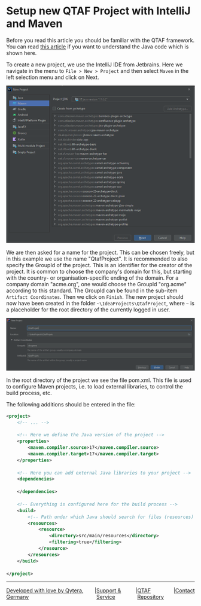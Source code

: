 # Setup new QTAF Project with IntelliJ and Maven

Before you read this article you should be familiar with the QTAF framework. You can read [this article](../steps/New_QTAF_Project.md) if you want to understand the Java code which is shown here.

To create a new project, we use the IntelliJ IDE from Jetbrains. Here we navigate in the menu to `File > New > Project` and then select `Maven` in the left selection menu and click on Next.

<img src="../../../assets/images/intellij/intellij_new_maven_project.png" />

We are then asked for a name for the project. This can be chosen freely, but in this example we use the name "QtafProject". It is recommended to also specify the GroupId of the project. This is an identifier for the creator of the project. It is common to choose the company's domain for this, but starting with the country- or organisation-specific ending of the domain. For a company domain "acme.org", one would choose the GroupId "org.acme" according to this standard. The GroupId can be found in the sub-item `Artifact Coordinates`. Then we click on `Finish`. The new project should now have been created in the folder `~\IdeaProjects\QtafProject`, where `~` is a placeholder for the root directory of the currently logged in user.

<img src="../../../assets/images/intellij/intellij_project_name.png" />

In the root directory of the project we see the file pom.xml. This file is used to configure Maven projects, i.e. to load external libraries, to control the build process, etc.

The following additions should be entered in the file:

```xml
<project>
    <!-- ... -->

    <!-- Here we define the Java version of the project -->
    <properties>
        <maven.compiler.source>17</maven.compiler.source>
        <maven.compiler.target>17</maven.compiler.target>
    </properties>

    <!-- Here you can add external Java libraries to your project -->
    <dependencies>

    </dependencies>

    <!-- Everything is configured here for the build process -->
    <build>
        <!-- Path under which Java should search for files (resources) -->
        <resources>
            <resource>
                <directory>src/main/resources</directory>
                <filtering>true</filtering>
            </resource>
        </resources>
    </build>

</project>
```

<hr>
<div style="display: flex; flex-direction: row; justify-content: space-between">
  <a href="https://www.qytera.de" target="_blank">Developed with love by Qytera, Germany</a>
  <span>|</span>
  <a href="https://www.qytera.de/testautomatisierung-workshop" target="_blank">Support & Service</a>
  <span>|</span>
  <a href="https://github.com/Qytera-Gmbh/QTAF" target="_blank">QTAF Repository</a>
  <span>|</span>
  <a href="https://www.qytera.de/kontakt" target="_blank">Contact</a><br>
</div>
